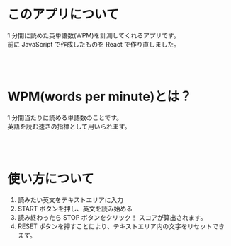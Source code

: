 # このアプリについて

1 分間に読めた英単語数(WPM)を計測してくれるアプリです。<br>
前に JavaScript で作成したものを React で作り直しました。

<br>
<br>

# WPM(words per minute)とは？

1 分間当たりに読める単語数のことです。<br>
英語を読む速さの指標として用いられます。

<br>
<br>

# 使い方について

1. 読みたい英文をテキストエリアに入力
1. START ボタンを押し、英文を読み始める
1. 読み終わったら STOP ボタンをクリック！
   スコアが算出されます。
1. RESET ボタンを押すことにより、テキストエリア内の文字をリセットできます。
